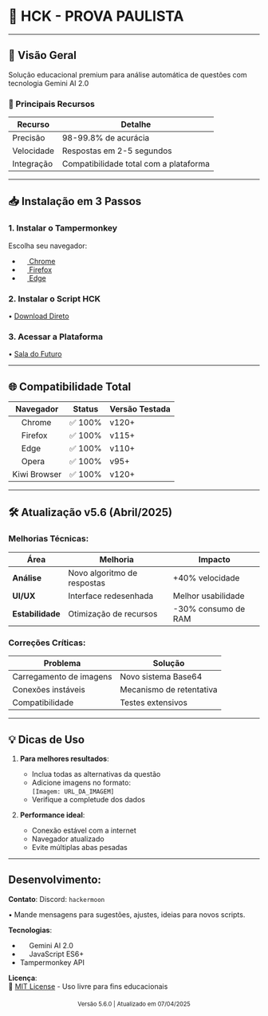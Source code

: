 # 🚀 HCK - PROVA PAULISTA

---

## 📌 Visão Geral
Solução educacional premium para análise automática de questões com tecnologia Gemini AI 2.0

### 🎯 Principais Recursos
| Recurso | Detalhe |
|---------|---------|
| Precisão | 98-99.8% de acurácia |
| Velocidade | Respostas em 2-5 segundos |
| Integração | Compatibilidade total com a plataforma |

---

## 📥 Instalação em 3 Passos

### 1. Instalar o Tampermonkey
Escolha seu navegador:
- [<img src="https://cdn.jsdelivr.net/gh/devicons/devicon/icons/chrome/chrome-original.svg" width="14"> Chrome](https://chrome.google.com/webstore/detail/tampermonkey/dhdgffkkebhmkfjojejmpbldmpobfkfo)
- [<img src="https://cdn.jsdelivr.net/gh/devicons/devicon/icons/firefox/firefox-original.svg" width="14"> Firefox](https://addons.mozilla.org/firefox/addon/tampermonkey/)
- [<img src="https://cdn.jsdelivr.net/gh/devicons/devicon/icons/edge/edge-original.svg" width="14"> Edge](https://microsoftedge.microsoft.com/addons/detail/tampermonkey/iikmkjmpaadaobahmlepeloendndfphd)

### 2. Instalar o Script HCK
•  [Download Direto](https://greasyfork.org/pt-BR/scripts/532137-hck-v5-prova-paulista)

### 3. Acessar a Plataforma
•  [Sala do Futuro](https://saladofuturo.educacao.sp.gov.br)

---

## 🌐 Compatibilidade Total

| Navegador | Status | Versão Testada |
|-----------|--------|----------------|
| <img src="https://cdn.jsdelivr.net/gh/devicons/devicon/icons/chrome/chrome-original.svg" width="14"> Chrome | ✅ 100% | v120+ |
| <img src="https://cdn.jsdelivr.net/gh/devicons/devicon/icons/firefox/firefox-original.svg" width="14"> Firefox | ✅ 100% | v115+ |
| <img src="https://cdn.jsdelivr.net/gh/devicons/devicon/icons/edge/edge-original.svg" width="14"> Edge | ✅ 100% | v110+ |
| <img src="https://cdn.jsdelivr.net/gh/devicons/devicon/icons/opera/opera-original.svg" width="14"> Opera | ✅ 100% | v95+ |
| Kiwi Browser | ✅ 100% | v120+ |

---

## 🛠 Atualização v5.6 (Abril/2025)

### Melhorias Técnicas:
| Área | Melhoria | Impacto |
|------|----------|---------|
| **Análise** | Novo algoritmo de respostas | +40% velocidade |
| **UI/UX** | Interface redesenhada | Melhor usabilidade |
| **Estabilidade** | Otimização de recursos | -30% consumo de RAM |

### Correções Críticas:
| Problema | Solução |
|----------|---------|
| Carregamento de imagens | Novo sistema Base64 |
| Conexões instáveis | Mecanismo de retentativa |
| Compatibilidade | Testes extensivos |

---

## 💡 Dicas de Uso
1. **Para melhores resultados**:
   - Inclua todas as alternativas da questão
   - Adicione imagens no formato:  
     `[Imagem: URL_DA_IMAGEM]`
   - Verifique a completude dos dados

2. **Performance ideal**:
   - Conexão estável com a internet
   - Navegador atualizado
   - Evite múltiplas abas pesadas

---

## Desenvolvimento:

**Contato**: Discord: `hackermoon`

• Mande mensagens para sugestões, ajustes, ideias para novos scripts.

**Tecnologias**:
- <img src="https://cdn.jsdelivr.net/gh/devicons/devicon/icons/googlecloud/googlecloud-original.svg" width="14"> Gemini AI 2.0
- <img src="https://cdn.jsdelivr.net/gh/devicons/devicon/icons/javascript/javascript-original.svg" width="14"> JavaScript ES6+
- Tampermonkey API

**Licença**:  
📜 [MIT License](LICENSE) - Uso livre para fins educacionais

<div align="center" style="margin-top:20px">
  <sub>Versão 5.6.0 | Atualizado em 07/04/2025</sub>
</div>
